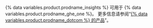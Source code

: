 {% data variables.product.prodname_insights %} 可用于 {% data variables.product.prodname_ghe_one %}。 更多信息请参阅“[{% data variables.product.prodname_dotcom %} 的产品](/articles/githubs-products)”。